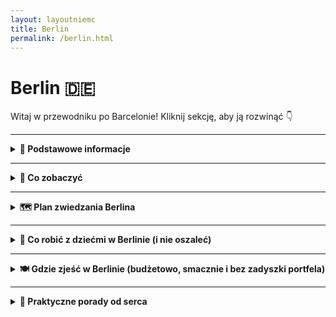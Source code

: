 ```yaml
---
layout: layoutniemc
title: Berlin
permalink: /berlin.html
---
```


# Berlin 🇩🇪 

Witaj w przewodniku po Barcelonie! Kliknij sekcję, aby ją rozwinąć 👇


---

<details>
  <summary><strong>📌 Podstawowe informacje</strong></summary>

  <h3>🏙️ Berlin – opis miasta</h3>
  <p>
    Berlin to nie tyle miasto, co osobny stan skupienia. Pełne historii, która czai się za każdym rogiem – i street artu, 
    który ją zasłania. Tu nic nie wygląda jak „stolica”, a mimo to wszystko działa (prawie). To raj dla fanów muzeów, techno, kebabów 
    i ludzi, którzy nigdy nie wracają do domu przed świtem. Albo wcale.
  </p>

  <h3>🚆 Jak się dostać</h3>
  <p>
    Do Berlina dojedziesz dosłownie wszystkim – oprócz promu z Sahary. Pociągiem? Tak, szybko i bez stresu. Samochodem? Jasne, tylko 
    pamiętaj o strefie ekologicznej (bo Niemcy kochają naklejki). Autobusem? Tanie bilety i darmowe Wi-Fi, które działa na odcinku Poznań-Świebodzin. 
    Rowerem? Jeśli masz czas, charakter i silne łydki – powodzenia!
  </p>

  <h3>✈️ Lotniska</h3>
  <p>
    Berlin ma jedno główne lotnisko: <strong>BER – Berlin Brandenburg</strong> (pełna nazwa dłuższa niż lot do Warszawy). 
    Nowoczesne, przestronne i wiecznie "lekko opóźnione". Uwaga: nie szukaj już Tegla ani Schönefeldu – oficjalnie zniknęły, 
    jak zdrowy rozsądek w godzinach szczytu.
  </p>

  <h3>🌇 Życie w Berlinie</h3>
  <p>
    Życie w Berlinie to balans między anarchią a systemem. W dzień – praca, parki, ekologiczne zakupy w sklepach bez plastiku. 
    W nocy – techno, currywurst i rozważania egzystencjalne w klubowej kolejce. Mieszkańcy są przyzwyczajeni do różnorodności – językowej, kulturowej, fryzjerskiej. 
    Jedni chodzą w garniturach, inni w piżamie i nikt nie pyta dlaczego. Bo to Berlin.
  </p>
</details>


---

<details>
  <summary><strong>🏰 Co zobaczyć</strong></summary>

  <details>
    <summary><strong>🧱 Mur Berliński</strong></summary>
    <p><strong>📍 Współrzędne:</strong> <em>52.5163, 13.3777</em></p>
    <p>Mur, który dzielił miasto, rodziny, przyjaciół i psy sąsiadów. Symbol zimnej wojny, który przez dekady był niechcianą atrakcją, dziś stał się... atrakcją pożądaną. Tylko w Berlinie można oglądać beton i rozczulać się nad jego historią, robiąc selfie z napisem "do not cross".</p>
    <p>Choć większość muru zniknęła szybciej niż darmowe kanapki w hostelu, wciąż znajdziesz jego fragmenty rozsiane po mieście – niektóre oryginalne, niektóre bardziej "symboliczne". Chcesz poczuć klimat szpiegów i zasieków? Skieruj kroki pod <strong>Topografię Terroru</strong> – tam historia bije betonem po oczach.</p>
</details>

<details>
    <summary><strong>🎨 East Side Gallery</strong></summary>
    <p><strong>📍 Współrzędne:</strong> <em>52.5050, 13.4394</em></p>
    <p>Najdłuższy zachowany kawałek Muru Berlińskiego, który został zamieniony w galerię pod chmurką. To tu znajdziesz słynny pocałunek Breżniewa i Honeckera – bardziej emocjonalny niż większość randek na Tinderze.</p>
    <p>Miejsce obowiązkowe dla fanów sztuki ulicznej, historii, i tych, którzy chcą powiedzieć "byłem w Berlinie" bez wspinania się na wieżę TV. Obowiązkowo aparat w dłoń, ale uwaga: turystów więcej niż gołębi pod Brama Brandenburską.</p>
    <p>Pro tip: najlepiej odwiedzić rano albo późnym popołudniem, kiedy nie trzeba się przeciskać przez 15 osób robiących zdjęcie temu samemu murkowi.</p>
</details>

  <details>
    <summary><strong>🏛️ Reichstag</strong></summary>
    <p><strong>📍 Współrzędne:</strong> <em>52.5186, 13.3762</em></p>
    <p>Oficjalna siedziba Bundestagu, czyli niemieckiego parlamentu – miejsce, gdzie zapadają ważne decyzje, ale też gdzie turyści wdrapują się do szklanej kopuły, żeby cyknąć ładne fotki panoramy Berlina (i przypadkiem usłyszeć debatę o przepisach na ogórkową).</p>
    <p>Kopuła zaprojektowana przez Normana Fostera wygląda jak wielka lustrzana wirówka i rzeczywiście można się tam zakręcić – szczególnie bez rezerwacji. <strong>Uwaga:</strong> wejście jest darmowe, ale <em>trzeba się wcześniej zarejestrować online</em>. Bez tego zostaje selfie zza płotu.</p>
    <p>Warto odwiedzić o zachodzie słońca – widoki jak z katalogu, tylko bardziej demokratyczne.</p>
</details>


  <details>
    <summary><strong>🏺 Wyspa Muzeów (Museumsinsel)</strong></summary>
    <p><strong>📍 Współrzędne:</strong> <em>52.5169, 13.4019</em></p>
    <p>Wyspa na Sprewie, na której Niemcy postanowili zebrać najwięcej kultury, sztuki i starożytności, ile tylko pomieści kilka ładnych budynków. Jeśli lubisz patrzeć na marmurowe torsy bez głów, egipskie sarkofagi i dzieła, które wyglądają jak "ładne, ale nie wiadomo co", to jest Twoje miejsce.</p>

    <p>W skład tego kulturalnego pakietu all-inclusive wchodzą:</p>
    <ul>
        <li><strong>🧱 Pergamonmuseum</strong> – absolutny hit, z wielkim ołtarzem Pergamońskim i Bramą Isztar. Niestety, <em>część muzeum bywa zamknięta na renowację</em>, bo wiadomo: wielkie starożytne rzeczy potrzebują wielkiej współczesnej cierpliwości.</li>
        <li><strong>🏛️ Neues Museum</strong> – tu króluje Nefretete i jej słynny profil. Tak piękny, że aparat się sam włącza. Uwaga: <em>nie wolno robić zdjęć królowej</em>, chyba że chcesz zostać wyprowadzony z muzeum szybciej niż zdążysz powiedzieć "hashtag Berlin".</li>
        <li><strong>🖼️ Alte Nationalgalerie</strong> – dla fanów malarstwa, od romantyzmu po impresjonizm. Można udawać znawcę, mrucząc "interesująca faktura" i kiwać głową przy Monetach.</li>
        <li><strong>🏺 Altes Museum</strong> – rzymskie i greckie klimaty. Głowy, kolumny, amfory. Idealne miejsce, żeby zrozumieć, jak wyglądały porządki domowe 2 tysiące lat temu.</li>
        <li><strong>📜 Bode-Museum</strong> – trochę mniej popularne, ale za to spokojniejsze. Rzeźby, monety, atmosfera zadumy (i świetna podłoga, jak ktoś lubi kafelki).</li>
    </ul>

    <p><strong>💡 Porady praktyczne:</strong></p>
    <ul>
        <li><strong>🎟️ Bilety:</strong> Można kupić pojedyncze bilety albo <em>Museum Pass Berlin</em> – opłaca się, jeśli planujesz więcej niż jedno muzeum i masz więcej niż jedną godzinę cierpliwości.</li>
        <li><strong>📱 Rezerwacja online:</strong> Szczególnie do Pergamonu i Neues – bez tego ryzykujesz stanie w kolejce z grupą wycieczkową z Bawarii.</li>
        <li><strong>🥪 Przerwa:</strong> W okolicy znajdziesz kilka kawiarni, ale przygotuj się na ceny w stylu "jesteś między kulturą a turystami".</li>
    </ul>

    <p><em>Wyspa Muzeów to nie miejsce na szybki spacer – to miejsce na estetyczne zanurzenie, lekkie zmęczenie i refleksję: "czy ja przypadkiem nie powinienem chodzić częściej do muzeów?"</em></p>
</details>


  <details>
    <summary><strong>📡 Fernsehturm (Wieża Telewizyjna)</strong></summary>
    <p><strong>📍 Współrzędne:</strong> <em>52.5208, 13.4094</em></p>
    <p>Berlin z góry wygląda zupełnie inaczej, szczególnie kiedy wspinasz się na <strong>Fernsehturm</strong> – najwyższy punkt w mieście (i najlepszy sposób, żeby zrozumieć, że Berlina nie da się objąć wzrokiem w mniej niż godzinę). Z wysokości 368 metrów możesz podziwiać całą stolicę, jej dachy, mosty i niekończące się budowle, które niemalże tworzą swoje własne miasto w mieście.</p>

    <p>Wieża, która powstała w 1969 roku, by służyć jako nadajnik telewizyjny, stała się symbolem Berlina (nawet jeżeli bywa czasami porównywana do... „upiornego iglastego słupa”). Z jej szklanej platformy widokowej masz wrażenie, że po prostu unosisz się nad miastem, patrząc na te wszystkie szklane biurowce, zielone parki, a w tle... górujący Mauerpark. Nie zapomnij zabrać aparatu – 360 stopni panoramy na Berlin są warte każdej zaciśniętej ręki.</p>

    <p><strong>🚶‍♂️ Co warto wiedzieć:</strong></p>
    <ul>
        <li><strong>🎟️ Bilety:</strong> Ceny biletów zaczynają się od około 20€, ale chcesz mieć miejsce przy oknie? Przygotuj się na dodatkowe opłaty. Czasami za „przyspieszony wjazd” trzeba zapłacić tyle, co za nową książkę o Berlinie, ale... to warto!</li>
        <li><strong>💨 Widok:</strong> Idealny na zdjęcia przy zachodzie słońca (bo kto nie chce udowodnić znajomym, że jest bardziej artystyczny niż w rzeczywistości?).</li>
        <li><strong>🍽️ Restauracja:</strong> A jeśli poczujesz głód, to Wieża oferuje rotującą restaurację – choć nie wiem, czy podawanie kelnera wciąż kręci się wokół tego samego stolika co przez 30 minut.</li>
    </ul>

    <p>Pro tip: jeśli nie jesteś fanem wysokości, to zamiast patrzeć w dół, lepiej spójrz na panoramę Berlina w kierunku wieży. Możesz wtedy skupić się na najbliższych budynkach, a nie na tym, co znajduje się 368 metrów poniżej. W końcu każdy ma swoje granice komfortu.</p>

    <p><strong>⏳ Czas na wizytę:</strong> Chociaż nie jest to miejsce, w którym zostaniesz na godzinę, warto poświęcić te 30-45 minut na spokojny spacer po platformie i chwilę refleksji: "czy ten widok to naprawdę Berlin, czy może to po prostu zdjęcie, które znajdę w każdej broszurze?"</p>
</details>


  <details>
    <summary><strong>🎧 Berghain</strong></summary>
    <p><strong>📍 Współrzędne:</strong> <em>52.5075, 13.4512</em></p>
    <p>Berghain – świątynia techno, której nie da się opisać słowami, bo... trzeba tam być, żeby zrozumieć. To więcej niż tylko klub nocny. To niemalże doświadczenie religijne, tylko zamiast kadzideł i modlitwy masz sety DJ-ów, potężny bas, i ludzi, którzy wyglądają jakby przyszli z przyszłości. Jest to miejsce, które potrafi przemienić „zwykłego turystę” w „oddanego fana clubbingu”, nawet jeśli wcześniej nie rozróżniałeś techna od dźwięków budzika.</p>

    <p>Wchodząc do Berghain, musisz być gotowy na jedno: nieoczekiwane. Dobrze, że to nie jest najłatwiejszy klub do dostania się. Czekasz w kolejce, nie wiedząc, czy w ogóle zostaniesz wpuszczony, bo oczywiście nie ma jasnych zasad. Mówią, że jeśli nie patrzysz jak trzeba, nie jesteś odpowiednio ubrany, albo nie masz „tego czegoś” w oczach – nie wejdziesz. Ale to może być tylko część tej legendarnej atmosfery, którą tworzy sam fakt, że nie wiesz, co się stanie.</p>

    <p><strong>🎵 Co cię czeka w środku?</strong> Berghain to miejsce dla prawdziwych fanów muzyki elektronicznej, gdzie techno wylewa się z głośników, a światła pulsują w rytm bitu. Jeśli twój portfel zniknął po 5 minutach, to raczej nie są to efekty uboczne po drinkach – po prostu roztańczyłeś się do rytmu.</p>
    <p>Chociaż Berghain jest znany ze swojej surowości i "nieprzyjaznej" polityki wejścia, to po przekroczeniu progu czeka cię całkowite zanurzenie w muzyce, ludziach i atmosferze, która jest jednym z najczystszych wyrazów berlińskiej wolności. Wszyscy są mile widziani, ale o ile możesz nie spotkać się z „klubowymi zasadami”, o tyle musisz być gotów na zupełnie inny świat, niż ten, do którego przywykłeś.</p>

    <p><strong>💡 Porady praktyczne:</strong></p>
    <ul>
        <li><strong>🕛 Godziny otwarcia:</strong> Berghain otwarte jest zwykle przez całą noc i dzień (bo kto mówi, że noc ma trwać tylko 6 godzin?), więc jeśli czujesz się na siłach, to zapraszam do sprawdzenia, czy umiesz tańczyć do 10:00 rano.</li>
        <li><strong>👕 Dress code:</strong> Chociaż klucz do wejścia to nie tylko wygląd, ubiór może jednak pomóc. Im bardziej casualowo (i trochę jakbyś przyszedł z opóźnieniem na imprezę w szkole), tym lepiej. Zero krawatów, zero formalności – chociaż czarne ubrania i wszystko, co daje wrażenie „niedbałej elegancji” jest na topie.</li>
        <li><strong>🔇 Muzyka:</strong> Zmiana ustawień na tech-house, techno czy minimal – gwarantowane, że u stóp basu poczujesz się jak w innym wymiarze.</li>
        <li><strong>📱 Aplikacje:</strong> Warto śledzić na Facebooku i innych portalach informacje o specjalnych wydarzeniach – klub bywa pełny, a więc czasami jest konieczna rezerwacja wstępu na specjalne wydarzenia.</li>
    </ul>

    <p><strong>🤫 Czego NIE robić w Berghain:</strong> Zdecydowanie nie próbuj robić zdjęć ani filmików – zasada "no photo" obowiązuje bez wyjątku. W końcu nie jesteś tu, żeby dokumentować swoją obecność w tym kultowym miejscu, tylko żeby poczuć się częścią tej wyjątkowej, zamkniętej atmosfery. Więc jeśli będziesz miał jakiekolwiek wątpliwości co do norm, lepiej od razu skupić się na muzyce.</p>

    <p><strong>🕶️ Bonus:</strong> Jeśli Berghain to miejsce, które cię przerasta, sprawdź jego siostrzany klub <strong>Säule</strong> – bardziej alternatywny, ale równie intensywny. Jednak pamiętaj: <em>wszystko, co związane z Berghain, wymaga od ciebie podjęcia wyzwania.</em></p>
</details>


  <details>
    <summary><strong>🌳 Tiergarten</strong></summary>
    <p><strong>📍 Współrzędne:</strong> <em>52.3540, 13.3695</em></p>
    <p>Tiergarten to berliński odpowiednik miejskiego „zielonego zakątka”, w którym możesz zapomnieć o smogu, zgiełku i tłumach. Wyobraź sobie idealne miejsce, gdzie możesz się zgubić, spacerować przez godziny, próbować odgadywać, czy to naprawdę jest staw, czy może tylko zarośnięta kałuża... a wszystko to z odgłosami miejskiego życia w tle.</p>

    <p>Ten park, który w XVIII wieku służył jako poligon myśliwski, jest teraz jednym z najbardziej popularnych miejsc w Berlinie, oferującym równocześnie spokój natury i ogromną przestrzeń do… oddechu. Spacerując po tym wielkim obszarze zieleni, możesz poczuć się jak bohater w filmie o zbuntowanym mieszkańcu wielkiego miasta, który odnajduje harmonię wśród drzew.</p>

    <p>W Tiergarten znajdziesz nie tylko przyjemność z kontaktu z naturą, ale także pomniki, rzeźby, a nawet stawy. A jeśli chcesz poczuć się jak prawdziwy Berlińczyk, to po prostu weź koc, złap książkę i zrób sobie przerwę na wylegiwanie się w trawie. (Tak, w Berlinie to naprawdę normalne. Ludzie tutaj leżą wszędzie.)</p>

    <p><strong>🌳 Co cię czeka w Tiergarten?</strong> Całkiem sporo! Park to nie tylko zielony raj do odpoczynku, ale także pełen ukrytych skarbów. Możesz natknąć się na rzeźby, na przykład <strong>Rzeźbę Żurawia</strong>, a jeśli chcesz poczuć się jak prawdziwy wędrowiec, możesz zabłądzić w labiryncie drzew. Coś na pewno Cię zaskoczy. A jeśli nie to, to przynajmniej pozwoli ci na chwilę odpocząć i zwolnić tempo.</p>

    <p><strong>🦅 Czego nie możesz przegapić:</strong></p>
    <ul>
        <li><strong>🚶‍♂️ Spacer wzdłuż rzeki Spree:</strong> Park położony jest wzdłuż rzeki, więc jeśli chcesz poczuć się jak bohater filmu o podróżniku, na pewno warto udać się na spokojny spacer brzegiem. Czasami woda odbija nie tylko niebo, ale i Twoje rozmyślania o przyszłości.</li>
        <li><strong>🌸 Pomniki i rzeźby:</strong> A to z kolei okazja, by poczuć się jak prawdziwy historyk sztuki – nie bój się patrzeć na różne postacie i zastanawiać się, co one właściwie symbolizują.</li>
        <li><strong>🏛️ Siegessäule (Kolumna Zwycięstwa):</strong> W samym sercu parku znajduje się Siegessäule, czyli Kolumna Zwycięstwa. Możesz ją podziwiać z dołu, ale nie zapomnij wspiąć się na szczyt, bo widok na Berlin z góry jest naprawdę niezły. Swoją drogą, to nie codziennie możesz poczuć się jak zdobywca.</li>
    </ul>

    <p><strong>💡 Pro tip:</strong> Jeśli szukasz idealnego miejsca na piknik, to jest to właśnie to! Zbieraj przyjaciół, rozłóż koc, a potem kontempluj na temat życia i... Berlinie, który chyba nigdy nie śpi.</p>

    <p><strong>🚴‍♂️ Dla aktywnych:</strong> Tiergarten to również świetne miejsce do jazdy na rowerze, biegania, a nawet rolkowania, jeśli masz ochotę poczuć się jak profesjonalista. Oczywiście, gdybyś się potknął, Berlin przyjmuje cię z otwartymi ramionami… i dużą ilością lodów w pobliskich sklepikach.</p>

    <p>Więc jeśli chcesz chwilę zapomnieć o miejskim zgiełku i poczuć w sobie "naturalnego Berlińczyka", to Tiergarten to miejsce, które z pewnością ci to umożliwi!</p>
</details>


  <details>
    <summary><strong>🏰 Zamek Charlottenburg</strong></summary>
    <p><strong>📍 Współrzędne:</strong> <em>52.5204, 13.2951</em></p>
    <p>Zamek Charlottenburg to prawdziwa perła Berlina, przypominająca, że nie tylko historie techno i sztuki nowoczesnej są warte uwagi. Ten pałac, niczym z bajki, nie tylko wygląda, jakby przybył prosto z XVIII wieku, ale również pozwala poczuć się jak szlachcic na chwilę. Choć w jego murach raczej nie znajdziesz „pozytywnie zakręconych” księżniczek, to na pewno odkryjesz historię pełną przepychu i majestatu.</p>

    <p>Zamek został zbudowany na przełomie XVII i XVIII wieku jako rezydencja elektorskiej rodziny Hohenzollernów i przez lata pełnił rolę letniej rezydencji dla królewskiej rodziny. Jednak nie daj się zwieść tym formalnym początkowym opisom – Zamek Charlottenburg to także miejsce, które mogłoby spokojnie zagrać główną rolę w filmie o królewskich intrygach. Tylko zamiast czarownic i magicznych mikstur masz… ogrody pełne róż, pomniki i galerię sztuki.</p>

    <p><strong>🎨 Co cię czeka w Zamku Charlottenburg?</strong> Przede wszystkim to jedno z nielicznych miejsc w Berlinie, które oferuje ci podróż w czasie. Jeśli chcesz poczuć się jak w XVIII wieku, nie musisz iść na bal maskowy. Wystarczy, że wejdziesz do środka. Przestronne sale, pełne przepychu wnętrza, a także obrazy, które były niegdyś częścią królewskiej kolekcji, czekają na odkrycie.</p>

    <p>Poza samym pałacem, warto zwrócić uwagę na jego przepiękne ogrody, które są jak idealna sceneria do przemyśleń o tym, czy to naprawdę królowa siedziała tutaj na tronie i dawała wszystkim rozkazy, czy może była to tylko jakaś bardzo elegancka pani domu, która miała po prostu świetny gust.</p>

    <p><strong>🌳 Czego nie możesz przegapić:</strong></p>
    <ul>
        <li><strong>👑 Pałacowe wnętrza:</strong> Zamek oferuje naprawdę olśniewające sale – zarówno te bogato zdobione, jak i te bardziej minimalistyczne. Warto przyjrzeć się z bliska meblom, które mimo upływu czasu nadal wyglądają, jakby zostały niedawno kupione na wyprzedaży u królowej. No może poza tymi złoceńkami, które raczej nie pasują do XXI wieku, ale wciąż robią wrażenie.</li>
        <li><strong>🌷 Ogrody Charlottenburga:</strong> Jeśli zwiedzanie wnętrz to za mało, udaj się do ogrodów. Te rozległe tereny pełne róż, fontann i rzeźb będą idealnym miejscem na spacer. Jeśli masz szczęście, spotkasz tam innych turystów, którzy próbują zrobić perfekcyjne selfie z tronem w tle (a ty, udając obojętność, wykonasz ten sam ruch, tylko bardziej elegancko).</li>
        <li><strong>🎨 Galeria Sztuki:</strong> W zamku znajduje się również galeria sztuki, gdzie możesz podziwiać obrazy, rzeźby i różne inne cuda, które niegdyś należały do rodziny królewskiej. Jeśli nie znasz się na sztuce, po prostu rób mądre miny, kiwaj głową i ciesz się z możliwości zaprezentowania swoich umiejętności „mistrza rozumienia sztuki”.</li>
    </ul>

    <p><strong>💡 Porady praktyczne:</strong></p>
    <ul>
        <li><strong>🕒 Godziny otwarcia:</strong> Zamek jest otwarty codziennie, więc możesz go odwiedzić nawet w dniu, w którym czujesz, że świat potrzebuje odrobiny królewskiej elegancji. Zamek otwarty jest do późnych godzin popołudniowych, więc masz czas, żeby spokojnie poczuć się jak arystokrata.</li>
        <li><strong>🎟️ Bilety:</strong> Wstęp do zamku kosztuje, ale w porównaniu do wartości historycznej tego miejsca, to prawie jak kawa na wynos w Berlinie. Zresztą, cena biletu to tylko drobna opłata za możliwość poczucia się przez chwilę jak postać z epoki baroku.</li>
        <li><strong>📸 Fotografowanie:</strong> Pamiętaj, że w Zamku Charlottenburg możesz robić zdjęcia, ale nie zapomnij o strefach, gdzie nie możesz rejestrować wnętrz. Choć zazwyczaj, jeśli coś jest naprawdę piękne, zrobienie zdjęcia i tak nie jest zakazane. Jednak szanuj przestrzeń i innych gości!</li>
    </ul>

    <p>Jeśli odwiedzasz Berlin i masz ochotę na odrobinę luksusu, na pewno powinieneś dodać Zamek Charlottenburg do swojej listy „must-see”. To jak wizyta w „dawnym królestwie”, gdzie choć nie znajdziesz złotych monet w każdym rogu, to poczujesz się jak ktoś naprawdę ważny.</p>
</details>


  <details>
    <summary><strong>🕊️ Pomnik Holokaustu (Pomnik Żydowskich Ofiar Holokaustu)</strong></summary>
    <p><strong>📍 Współrzędne:</strong> <em>52.5138, 13.3777</em></p>
    <p>Pomnik Holokaustu w Berlinie to jedno z tych miejsc, które nie rzuca się w oczy, ale zostaje w pamięci na długo. Z zewnątrz wygląda jak olbrzymie pole kamiennych bloków, które wcale nie zachwycają swoją „nowoczesnością” ani tym bardziej swoją wesołością. A jednak, to jedno z tych miejsc, które zmusza do refleksji, do przemyśleń o naszej historii i o tym, jak wiele musimy jeszcze zrobić, by nigdy się nie powtórzyła.</p>

    <p>Pomnik, zaprojektowany przez Petera Eisenmana, to 2711 betonowych bloków, ustawionych w równych rzędach, które zmieniają swoją wysokość. Wchodząc w to pole, zaczynasz od czoła, gdzie bloki są niskie i niepozorne, ale im dalej idziesz, tym bardziej robi się mrocznie. W końcu bloki stają się tak wysokie, że zaczynasz czuć się jak część tej przeszłości – uwięziony w świecie, którego już nie ma. Ale niech Cię nie zmyli ta niewielka wysokość na początku – ten pomnik naprawdę potrafi zrobić wrażenie.</p>

    <p>Pomnik upamiętnia ofiary Holokaustu, w tym Żydów, Romów i innych grup, które zginęły w wyniku zbrodniczych działań nazistowskich. Eisenman stworzył coś, co ma dawać poczucie zagubienia i chaosu, symbolizując tragiczne i niezrozumiałe wydarzenia tej mrocznej części historii. Z każdej strony bloków czujesz się inaczej: czasami możesz poczuć się jak mały człowiek w ogromnym świecie, innym razem jakbyś był w środku burzy historii, gdzie wszystko jest chaotyczne i bezsensowne.</p>

    <p><strong>🔍 Co cię czeka na Pomniku Holokaustu?</strong> Oprócz samego spaceru przez pole bloków, warto zajrzeć do podziemnego muzeum, które znajduje się tuż obok. Znajdziesz tam wystawy związane z historią Holokaustu, z osobistymi historiami ofiar i zdjęciami z tamtych lat. To miejsce daje szansę na głębsze zrozumienie, a także na moment ciszy i zadumy.</p>

    <p><strong>🌟 Czego nie możesz przegapić:</strong></p>
    <ul>
        <li><strong>🔲 Spacer przez blokadę:</strong> Warto przejść przez to pole kamieni i poczuć na własnej skórze to zmieniające się uczucie przestrzeni i zbliżającego się mroku. Poczuj się jak część tej opowieści, nawet jeśli nie jesteś w stanie w pełni zrozumieć tego, przez co przeszły ofiary Holokaustu.</li>
        <li><strong>🏛️ Podziemne muzeum:</strong> Jeśli chcesz zanurzyć się w historii, wejdź do podziemnego muzeum. Znajdziesz tam interaktywne wystawy, które są pełne dokumentów, zdjęć i osobistych historii. Pomoże Ci to lepiej zrozumieć, dlaczego Pomnik Holokaustu w Berlinie jest tak ważny.</li>
    </ul>

    <p><strong>💡 Porady praktyczne:</strong></p>
    <ul>
        <li><strong>🕒 Godziny otwarcia:</strong> Pomnik jest dostępny przez całą dobę, ale jeśli chcesz odwiedzić muzeum, sprawdź godziny jego otwarcia, ponieważ jest to miejsce zamknięte w nocy. To jedno z tych miejsc, które jest symboliczne o każdej porze dnia, ale w nocy nabiera zupełnie innego charakteru.</li>
        <li><strong>📸 Fotografowanie:</strong> Tak, możesz zrobić zdjęcie, ale pamiętaj, że Pomnik Holokaustu to miejsce ciszy i zadumy. Jeśli robisz zdjęcie, zrób to z szacunkiem i w pełni świadomie, co ten pomnik reprezentuje.</li>
    </ul>

    <p>Pomnik Holokaustu to miejsce, które zmusza do refleksji. To nie tylko turystyczna atrakcja – to przypomnienie o przeszłości, które nie pozwala o sobie zapomnieć. Po wizycie w tym miejscu nie będziesz już tym samym turystą w Berlinie, bo jego historia na długo pozostanie z Tobą. I może to właśnie w takich miejscach trzeba zrobić najdłuższe przerwy na zastanowienie się nad tym, co mogłoby być, a co już nigdy nie wróci.</p>
</details>


  <details>
    <summary><strong>🦒 Zoo Berlin – największy zbiór zwierząt i dzieci na wycieczce</strong></summary>
    <p><strong>Współrzędne:</strong> <em>52.5075° N, 13.3372° E</em></p>
    <p>
      Pandki, lwy, surykatki i ludzie z watą cukrową. Jedno z najstarszych zoo w Europie, gdzie nawet flamingi mają swoje fanki. 
      Dobry wybór, jeśli Berlin wydaje ci się za bardzo ludzki. Aha – nie karm zwierząt ani dzieci z grupy obok.
    </p>
  </details>

  <details>
    <summary><strong>🎨 Teufelsberg – opuszczona stacja szpiegowska z widokiem i graffiti</strong></summary>
    <p><strong>Współrzędne:</strong> <em>52.5070° N, 13.2411° E</em></p>
    <p>
      Góra zrobiona ze śmieci wojennych (serio), na której stoi amerykańska stacja nasłuchowa z czasów zimnej wojny. 
      Dziś to mekka dla artystów i fanów "urban exploration". Wchodzisz na własne ryzyko – i z własną butelką wody.
    </p>
  </details>

  <details>
    <summary><strong>💡 DDR Museum – dotknij komunizmu bez wychodzenia z UE</strong></summary>
    <p><strong>Współrzędne:</strong> <em>52.5180° N, 13.4010° E</em></p>
    <p>
      Interaktywne muzeum NRD, gdzie możesz usiąść w Trabancie, posłuchać propagandy i zobaczyć, co się jadało, gdy nic nie było. 
      Świetna lekcja historii dla młodszych – i momenty nostalgii dla tych, co pamiętają „Octavia to luksus”.
    </p>
  </details>

  <details>
    <summary><strong>🚪 Brama Brandenburska</strong></summary>
    <p><strong>📍 Współrzędne:</strong> <em>52.5163, 13.3777</em></p>
    <p>Brama Brandenburska to symbol Berlina, jeden z najbardziej rozpoznawalnych punktów miasta, który przez lata zmieniała swoje znaczenie – od bramy do miasta, przez symbol podziału, aż po symbol zjednoczenia Niemiec. Ale nie daj się zmylić jej klasycznym, neoklasycznym wyglądem, bo ta brama to nie tylko kamienny pomnik, ale także miejsce, które wiele razy miało ogromne znaczenie w historii.</p>

    <p>Wzniesiona na przełomie XVIII i XIX wieku przez króla Fryderyka Wilhelma II, Brama Brandenburska była pierwotnie symboliem pokoju, mając na celu reprezentowanie majestatu Berlina. Oczywiście, historia niemiecka nie zawsze sprzyjała pokojowi, dlatego brama przeszła przez wiele zmian. I choć nie jest to zamek ani pałac, można ją uznać za jeden z najważniejszych „pomników” Berlina – choć tym razem nie w sensie pomnika w sensie dosłownym.</p>

    <p>Brama Brandenburska była świadkiem wielu ważnych wydarzeń, w tym zakończenia zimnej wojny i upadku Muru Berlińskiego. Zanim doszło do zjednoczenia Niemiec, brama była niemal symbolem podziału, znajdując się tuż obok muru, który oddzielał Berlin na wschodnią i zachodnią część. Dziś jest symbolem jedności i pomostem między przeszłością a przyszłością Niemiec.</p>

    <p><strong>🎨 Co cię czeka przy Bramie Brandenburskiej?</strong> Nie da się ukryć, że Brama Brandenburska to miejsce, które nie tylko wygląda majestatycznie, ale jest też pełne historii. Będziesz miał okazję zobaczyć nie tylko klasyczną architekturę, ale również podziwiać piękny widok na okolice, w tym na Pariser Platz, który jest pełen eleganckich budynków i hoteli. Warto się zatrzymać na chwilę, by pomyśleć o historii tego miejsca i poczuć się jak część tej wielkiej opowieści.</p>

    <p><strong>🌟 Czego nie możesz przegapić:</strong></p>
    <ul>
        <li><strong>📸 Sesja zdjęciowa:</strong> To prawdopodobnie najczęściej fotografowane miejsce w Berlinie, więc nie przegap okazji, by zrobić sobie selfie z Brandenburską w tle. Oczywiście, postaraj się, aby Twoje zdjęcie wyglądało mniej turystycznie niż zdjęcia z pierwszego dnia w mieście, ale to i tak będzie pamiątka na całe życie!</li>
        <li><strong>🕰️ Warto wiedzieć:</strong> Zanim zaczniesz marzyć o tym, że uda ci się przejść przez bramę jak władca Berlina, pamiętaj, że brama jest otwarta dla wszystkich – ale to tylko symbol. Niemniej, to świetne miejsce, by zastanowić się nad historią tego miasta i tego regionu, a także chwilę poczuć się, jakbyś był częścią tej niesamowitej opowieści.</li>
    </ul>

    <p><strong>💡 Porady praktyczne:</strong></p>
    <ul>
        <li><strong>🕒 Godziny otwarcia:</strong> Brama Brandenburska to miejsce publiczne, otwarte 24 godziny na dobę. To oznacza, że możesz ją odwiedzać o każdej porze dnia i nocy. Więc jeśli lubisz wyjść na miasto nocą, to jest to miejsce, które naprawdę wygląda spektakularnie po zmroku!</li>
        <li><strong>🚶‍♂️ Zasady:</strong> Nie ma żadnych specjalnych zasad, ale pamiętaj, że to miejsce jest bardzo popularne, więc czasami może być tłoczno. Warto spróbować odwiedzić Bramę Brandenburską wczesnym rankiem lub późnym wieczorem, kiedy nie ma już tłumów turystów.</li>
    </ul>

    <p>Brama Brandenburska to prawdziwy symbol Berlina, którego nie można pominąć podczas zwiedzania miasta. To miejsce, które łączy przeszłość z przyszłością, symbolizuje zarówno trudne chwile historii, jak i triumfy zjednoczenia. I chociaż brama sama w sobie może wyglądać jak „zwykły pomnik”, to jest to coś, co naprawdę warto zobaczyć i poczuć na własnej skórze. Na pewno nie wyjdziesz stamtąd bez kilku zdjęć i kilku przemyśleń.</p>
</details>
  

  <details>
    <summary><strong>🏙️ Alexanderplatz</strong></summary>
    <p><strong>📍 Współrzędne:</strong> <em>52.5219, 13.4132</em></p>
    <p>Alexanderplatz to jedno z najbardziej rozpoznawalnych miejsc w Berlinie, które łączy w sobie historię, kulturę i nowoczesność. To nie tylko wielki plac, ale prawdziwe serce miasta, które tętni życiem przez całą dobę. Kiedyś był to rynek handlowy, a dziś to centrum handlowe, turystyczne i komunikacyjne, w którym nie sposób się nudzić. Wiesz, jak to jest – to miejsce, które ma wszystko, od wieżowców po stary tramwaj. Można by powiedzieć, że tu zawsze coś się dzieje – i to dosłownie!</p>

    <p>Alexanderplatz to miejsce, które zmieniało się przez lata, a jego historia sięga nawet średniowiecza. To stąd wschodni Berlin w okresie Zimnej Wojny patrzył na Zachód, a teraz jest jednym z najważniejszych punktów na turystycznej mapie Berlina. Choć w latach 60-70. na placu wznosiły się wielkie blokowiska (typowe dla okresu PRL-u), dzisiaj Alexanderplatz ma zupełnie inny charakter – to tętniąca życiem metropolia, pełna sklepów, restauracji, hoteli i zabytków.</p>

    <p><strong>🎨 Co cię czeka na Alexanderplatz?</strong> Oczywiście, największym punktem orientacyjnym jest Wieża Telewizyjna – Berliner Fernsehturm. To właśnie stąd rozpościera się najlepszy widok na całe miasto. Warto zwrócić uwagę na okoliczne budynki, w tym na wschodni Berlin, w którym przez lata dominowały ogromne bloki. Ale nie tylko architektura przyciąga uwagę. Na placu znajdziesz też ogromne centrum handlowe, liczne restauracje, a także te kultowe atrakcje jak fontanny i historyczne tramwaje.</p>

    <p><strong>🌟 Czego nie możesz przegapić:</strong></p>
    <ul>
        <li><strong>📸 Wieża Telewizyjna:</strong> Jeśli nie chcesz zobaczyć Berlina z perspektywy turysty, to musisz wejść na Berlin Fernsehturm! Widok z samej góry to prawdziwa uczta dla oka, gdzie z jednej strony rozciąga się całe miasto, a z drugiej widać aż po horyzont. Warto również sprawdzić restaurację obrotową – ale ostrzegam, ceny są nieco… „w Berlinie”!</li>
        <li><strong>🏙️ Górna platforma widokowa:</strong> Jeśli nie masz ochoty na wieżę, to Alexanderplatz oferuje inne miejsca z niezłym widokiem. Warto odwiedzić pobliskie kawiarnie na dachach, które oferują coś równie pięknego i przyjemnego, ale w mniej ekskluzywnej wersji.</li>
    </ul>

    <p><strong>💡 Porady praktyczne:</strong></p>
    <ul>
        <li><strong>🕒 Godziny otwarcia:</strong> Wieża Telewizyjna jest otwarta codziennie, ale najlepiej odwiedzać ją w godzinach porannych lub późnym popołudniem, aby uniknąć tłumów. To miejsce jest bardzo popularne, a czasami trzeba stać w długich kolejkach. Warto również zarezerwować bilety online.</li>
        <li><strong>🚶‍♂️ Tłumy:</strong> Alexanderplatz to jedno z tych miejsc, które potrafi przyciągnąć ogromne rzesze turystów. Jeśli chcesz poczuć prawdziwy klimat tego miejsca, przyjdź rano lub wieczorem, kiedy plac nie jest jeszcze (lub już) zapełniony ludźmi. Inaczej poczujesz się jak w centrum handlowym w godzinach szczytu!</li>
        <li><strong>🛍️ Zakupy:</strong> Jeśli chcesz zrobić zakupy, to Alexanderplatz to jedno z najlepszych miejsc na zakupy w Berlinie. W okolicy znajdują się nie tylko ogromne centra handlowe, ale także sklepy lokalne, gdzie znajdziesz niemieckie specjały i pamiątki. Pamiętaj jednak, że ceny w centrum są… no cóż, typowo berlińskie.</li>
    </ul>

    <p><strong>⚡ Historia w pigułce:</strong> Choć teraz Alexanderplatz to nowoczesne centrum miasta, nie zawsze tak było. Przez lata był to główny punkt handlowy, przez który przewijały się tłumy ludzi. Po II wojnie światowej stał się jednym z symboli podziału miasta. Dziś pełni rolę zarówno komercyjną, jak i turystyczną, będąc jednym z najważniejszych punktów wschodniego Berlina. No, może w zachodnim trochę mniej, ale historia tego miejsca mówi sama za siebie!</p>

    <p>Alexanderplatz to jedno z tych miejsc, które, mimo że może się wydawać bardzo komercyjne, ma do opowiedzenia wiele historii. Jeśli masz czas, warto spędzić tu chwilę, nie tylko na robieniu zdjęć, ale na poczuciu tej ogromnej energii, która bije z tego miejsca. I pamiętaj, by spróbować jednej z berlińskich pysznych kaw – to w końcu niemieckie centrum kawowe!</p>
</details>

<details>
    <summary><strong>🚂 Dworzec Hauptbahnhof – czyli stacja kosmiczna Deutsche Bahn</strong></summary>
    <p><strong>Współrzędne:</strong> <em>52.5251° N, 13.3694° E</em></p>
    <p>
      Gdyby Transformersy budowały dworce – wyglądałyby właśnie tak. Stal, szkło, schody ruchome w każdą stronę świata. 
      Nawet jeśli nigdzie nie jedziesz, wpadnij się pogubić. Bonus: nieoczekiwany koncert akordeonisty na peronie.
    </p>
  </details>

  <details>
    <summary><strong>🦴 Muzeum Historii Naturalnej – dinozaury i inne potwory (nie polityczne)</strong></summary>
    <p><strong>Współrzędne:</strong> <em>52.5300° N, 13.3818° E</em></p>
    <p>
      Największy szkielet dinozaura w Europie. Robi wrażenie, zwłaszcza na ludziach, którzy boją się gołębi. 
      Do tego meteoryty, wypchane zwierzęta i pytania dzieci w stylu „czy to jeszcze żyje?”.
    </p>
  </details>

  <details>
    <summary><strong>📚 Bebelplatz – miejsce, gdzie palono książki, a dziś selfie</strong></summary>
    <p><strong>Współrzędne:</strong> <em>52.5165° N, 13.3937° E</em></p>
    <p>
      Niby tylko plac, ale z historią cięższą niż podręcznik do niemieckiego. W podziemiu znajdziesz pustą bibliotekę – pomnik po paleniu książek. 
      Można się zatrzymać, zamyślić… i dopiero potem pójść na currywurst.
    </p>

</details>
   
<details>
    <summary><strong>🕵️‍♂️ Sekretne miejsca Berlina</strong></summary>

    <details>
        <summary><strong>⛲ Rosengarten w Humboldthain – różany raj w środku miasta</strong></summary>
        <p>📍 Współrzędne: 52.5462, 13.3883</p>
        <p>
            Jeśli myślisz, że Berlin to tylko techno, kebaby i beton – to wejdź tu. Ogrody różane, cisza, ławki idealne do kontemplacji
            życia lub scrollowania memów w spokoju. Bonus: wejście za darmo, zapachy bezcenne.
        </p>
    </details>

    <details>
        <summary><strong>🏰 Spreepark – opuszczone wesołe miasteczko z PRL-vibe’em</strong></summary>
        <p>📍 Współrzędne: 52.4937, 13.4772</p>
        <p>
            Karuzele, które już się nie kręcą, i diabelski młyn, który wygląda jak po apokalipsie. Dawniej raj dla dzieci, dziś raj
            dla fotografów, miejskich eksploratorów i fanów postapokalipsy. Wstęp z przewodnikiem lub odrobiną sprytu.
        </p>
    </details>

    <details>
        <summary><strong>🌿 Prinzessinnengärten – ogrody miejskie z klimatem eko-hipstera</strong></summary>
        <p>📍 Współrzędne: 52.4985, 13.4036</p>
        <p>
            Tu rośnie wszystko – warzywa, zioła, pomysły na lepszy świat. Miejsce, gdzie możesz wypić kawę siedząc na palecie,
            porozmawiać z pomidorem i pomyśleć „może rzucę wszystko i zostanę ogrodnikiem”.
        </p>
    </details>

    <details>
        <summary><strong>🎨 Urban Nation Museum – street art na poważnie</strong></summary>
        <p>📍 Współrzędne: 52.4945, 13.3492</p>
        <p>
            Muzeum sztuki ulicznej – czyli graffiti, które ktoś postanowił wreszcie zawiesić na ścianie i nazwać sztuką współczesną.
            Kolorowo, dziwnie, inspirująco. I bez tłumów z przewodnikiem w słuchawce.
        </p>
    </details>

    <details>
        <summary><strong>🚪Magicum – muzeum magii, którego nie szukałeś, ale znajdziesz</strong></summary>
        <p>📍 Współrzędne: 52.5250, 13.3860</p>
        <p>
            Kryształowe kule, iluzje, tarot i trochę Harry'ego Pottera bez praw autorskich. Małe, dziwne, czarujące. W sam raz,
            jeśli chcesz odpocząć od rzeczywistości i uwierzyć w coś bardziej mistycznego niż ceny czynszów w Berlinie.
        </p>
    </details>

</details>

</details>
      
---

 <details>
    <summary><strong>🗺️ Plan zwiedzania Berlina</strong></summary>
   
  <details>
    <summary><strong>🗺️ Plan zwiedzania Berlina - wersja 3 dniowa</strong></summary>

    <h3>📅 Dzień 1 – „Must-see”, czyli turysta na pełnym etacie</h3>
    <ul>
        <li><strong>🏛️ Brama Brandenburska</strong> – obowiązkowe selfie i szybkie „wow”, bo tłumy nie śpią.</li>
        <li><strong>🗿 Pomnik Pomordowanych Żydów Europy</strong> – zaduma, cisza, respekt. Nie biegaj po betonowych blokach, serio.</li>
        <li><strong>🏛️ Reichstag</strong> – szklana kopuła i polityczne widoczki. Wejście za darmo, ale <em>rejestracja online z wyprzedzeniem!</em></li>
        <li><strong>🌳 Tiergarten</strong> – zielona przerwa na kawkę i życie, bo stopy już bolą.</li>
        <li><strong>🖼️ Wyspa Muzeów</strong> – jeśli kochasz sztukę. Jeśli nie – przejdź się obok i udawaj, że wiesz co to Pergamon.</li>
        <li><strong>🌉 Berliner Dom + spacer Unter den Linden</strong> – bo w Berlinie też jest trochę „ładnie”.</li>
    </ul>

    <h3>📅 Dzień 2 – Mur, hipsterzy i techno-vibe (ale bez techno)</h3>
    <ul>
        <li><strong>🧱 East Side Gallery</strong> – najdłuższy fragment Muru Berlińskiego ozdobiony graffiti. Instagram lubi to.</li>
        <li><strong>🎧 RAW-Gelände</strong> – industrialna strefa sztuki, barów i rzeczy, których nie ogarniesz bez przewodnika.</li>
        <li><strong>🍔 Lunch na Markthalle Neun</strong> – street food, piwo i ludzie, którzy wyglądają jakby mieli podcast o fermentacji.</li>
        <li><strong>🎮 Computerspielemuseum</strong> – dla fanów retro gier i dzieci lat 90.</li>
        <li><strong>🛍️ Friedrichshain & Kreuzberg</strong> – szwendaj się, patrz na murale, kup używaną kurtkę z lat 80.</li>
        <li><strong>🍻 Wieczór: kluby (lub bar)</strong> – ewentualnie weź berlińskie piwo i posiedź nad Sprewą. Kultura też.</li>
    </ul>

    <h3>📅 Dzień 3 – Sekrety, relaks i coś mniej oczywistego</h3>
    <ul>
        <li><strong>🏰 Zamek Charlottenburg</strong> – barokowe cudo i idealna ucieczka od murów i betonu.</li>
        <li><strong>🕵️‍♀️ Muzeum Szpiegów</strong> – podsłuchy, mikrokamery, zaszyfrowana historia. James Bond bez garnituru.</li>
        <li><strong>💀 Teufelsberg (Góra Diabła)</strong> – opuszczona stacja nasłuchowa NSA z widokiem i klimatem „postapo”.</li>
        <li><strong>🎭 Hackesche Höfe</strong> – dziedzińce, sklepy z rękodziełem, kawiarnie – tu nawet berlińczycy lubią zaglądać.</li>
        <li><strong>🧁 Kawa i ciasto na zakończenie</strong> – polecam berlińskiego „Pfannkuchena”, ale nie mów na to donut.</li>
    </ul>

    <p><strong>💡 Bonus tips:</strong></p>
    <ul>
        <li>👉 Kolejność można zmieniać – to plan, nie konstytucja.</li>
        <li>👉 Bilety do muzeów/reichstagu rezerwuj z wyprzedzeniem. Bez tego zostaje tylko smutna mina przed wejściem.</li>
        <li>👉 Jeśli chcesz iść do Berghain – powodzenia. Jeśli nie – to też dobrze.</li>
    </ul>

    <p><em>Berlin się nie kończy – ale nogi tak. Trzy dni i tak dadzą Ci więcej niż niejedna książka historyczna.</em></p>
</details>

<details>
    <summary><strong>⏰ Berlin w 1 dzień – misja (nie)możliwa</strong></summary>

    <p><em>Masz tylko jeden dzień? Spokojnie. Berlin nie ucieknie (chyba że znowu się podzieli). Oto turbo-plan dla tych, co chcą przeżyć dużo w mało czasu i nie paść po drodze.</em></p>

    <h3>🕘 Rano: historia i klasyka</h3>
    <ul>
        <li><strong>🏛️ Brama Brandenburska</strong> – szybkie zdjęcie, szeroki uśmiech, ruszamy dalej.</li>
        <li><strong>🗿 Pomnik Holokaustu</strong> – moment refleksji w labiryncie betonowych bloków.</li>
        <li><strong>🏛️ Reichstag (z zewnątrz)</strong> – jak nie masz rezerwacji do kopuły, to machnij ręką i rób fotkę.</li>
    </ul>

    <h3>☕ Przerwa śniadaniowo-kawowa</h3>
    <ul>
        <li><strong>🍳 Kawiarnia w Mitte</strong> – np. Father Carpenter albo Zeit für Brot (ślimaki cynamonowe godne Nobla).</li>
    </ul>

    <h3>🧱 Południe: mur, graffiti i luz</h3>
    <ul>
        <li><strong>🧱 East Side Gallery</strong> – spacer wzdłuż Muru z artystycznym zacięciem. Tu się robi zdjęcia „na Berlin”.</li>
        <li><strong>🛍️ Kreuzberg</strong> – szybki rzut oka na alternatywną stronę miasta. Vintage sklepy, murale, życie uliczne.</li>
    </ul>

    <h3>🍔 Lunch (czyli czas na berliński klasyk)</h3>
    <ul>
        <li><strong>🌭 Curry 36</strong> lub <strong>Mustafa’s Gemüse Kebap</strong> – wybierz, czekaj w kolejce, żałuj tylko jak się przejesz.</li>
    </ul>

    <h3>🕵️ Popołudnie: coś nietypowego</h3>
    <ul>
        <li><strong>🕵️‍♂️ Muzeum Szpiegów</strong> – podsłuchy, mikrofony i inne rzeczy, których lepiej nie mieć w domu.</li>
        <li><strong>🎮 Computerspielemuseum</strong> (jeśli wolisz Mario niż KGB).</li>
    </ul>

    <h3>🌇 Wieczór: chill i widoczki</h3>
    <ul>
        <li><strong>🌆 Panoramapunkt lub bar na dachu (np. Klunkerkranich)</strong> – zachód słońca z widokiem, piwko w ręce, życie piękne.</li>
        <li><strong>🍰 Deser na pożegnanie</strong> – berliński Pfannkuchen (nie mówić na to donut!) albo Apfelstrudel z lodami.</li>
    </ul>

    <p><strong>💡 Tips na koniec:</strong></p>
    <ul>
        <li>🚌 Kup bilet dzienny na komunikację i śmigaj jak VIP – bez stresu, że masz zły bilet.</li>
        <li>📱 Aplikacje BVG lub Jelbi = ratunek dla zagubionych dusz i nóg.</li>
        <li>🎒 Nie taszcz torby – Berlin i plecak turysty to kiepska para.</li>
    </ul>

    <p><em>Nie zobaczysz wszystkiego, ale zobaczysz wystarczająco, by się zakochać albo chcieć wrócić. I o to chodzi.</em></p>
</details>



</details>

---

<details>
    <summary><strong>🎠 Co robić z dziećmi w Berlinie (i nie oszaleć)</strong></summary>
    <ul>
        <li><strong>🦕 Muzeum Historii Naturalnej</strong> – Dinozaury większe niż Twoja cierpliwość. Gigantyczny szkielet i dźwięki ryku – dzieciaki w ekstazie, Ty masz chwilę ciszy. Wstęp płatny, ale warto dla świętego spokoju.</li>

        <li><strong>🧪 Futurium</strong> – Przyszłość, roboty i przyciski, które można wciskać. Interaktywna wystawa, która zajmuje dzieci na długo. A co najlepsze: wstęp za darmo. Tak, serio.</li>

        <li><strong>🦁 Zoo Berlin</strong> – Jedno z największych i najstarszych w Europie. Pandki, słonie, pingwiny – a potem płacz, że nie da się zabrać ich do domu. Plus: obok jest świetny plac zabaw i stacja metra (na ucieczkę).</li>

        <li><strong>🚂 Park im. Gleisdreieck</strong> – Stare tory kolejowe, zielone przestrzenie, place zabaw jak z katalogu IKEA i... kawiarnia dla dorosłych. Czyli kompromis: dzieci się bawią, Ty masz kawę.</li>

        <li><strong>🚤 Rejs po Szprewie</strong> – Dziecko siedzi, Ty siedzisz, Berlin płynie. Idealne, jeśli chcesz „zwiedzać”, ale nie chcesz chodzić. Statek + przekąski = rodzinna idylla na 45 minut.</li>

        <li><strong>🎨 MACHmit! Muzeum dla Dzieci</strong> – Kreatywny chaos. Malowanie, wspinanie, eksperymenty. Trochę jak przedszkole, ale Ty nie musisz sprzątać. Uwaga: dzieci nie chcą stamtąd wychodzić.</li>

        <li><strong>🧊 Legoland Discovery Centre</strong> – Dużo klocków, symulator, mini-Berlin z LEGO. Trochę drogie, ale jeśli pada i nie masz siły – ratuje życie. Dorośli bez dzieci nie mogą wejść, co mówi samo za siebie.</li>

        <li><strong>🎠 Spielplätze, czyli place zabaw na każdym kroku</strong> – Berlin jest rajem dla małych wspinaczy i zjeżdżaczy. Od tematycznych parków po ukryte osiedlowe perełki. Bonus: to wszystko za darmo.</li>
    </ul>

    <p><strong>Pro tip dla dorosłych:</strong> Weź ze sobą przekąski, wodę i dużo cierpliwości. I nie planuj więcej niż 2 atrakcje dziennie – Berlin z dziećmi to maraton, nie sprint.</p>
</details>



---

<details>
    <summary><strong>🍽️ Gdzie zjeść w Berlinie (budżetowo, smacznie i bez zadyszki portfela)</strong></summary>
    <ul>
        <li><strong>🌭 Mustafa’s Gemüse Kebap (Mehringdamm)</strong><br>
        Legenda Berlina. Kolejka jak po TikTokowy trend, ale kebab wart każdej minuty – z chrupiącym warzywkiem i sekretnym sosem. Weź na wynos i poczuj się jak lokalny student. Cena: ok. 6–7€.</li>

        <li><strong>🥙 Rüyam Gemüse Kebab (Wedding)</strong><br>
        Dla tych, którzy nie mają siły czekać u Mustafy. Pyszny, szybki i często bez turystycznej kolejki. Plus – kebab gigant. Twój żołądek podziękuje. Portfel też.</li>

        <li><strong>🍛 Thai Park (w weekendy)</strong><br>
        Tajskie panie gotują na świeżym powietrzu w parku Preußenpark – curry, pad thai, sajgonki. Aromat unosi się jak wołanie duszy. Ceny 5–8€, klimat – bezcenny.</li>

        <li><strong>🍔 Burgermeister (Schlesisches Tor)</strong><br>
        Burgery w dawnej toalecie publicznej (serio). Szybkie, tłuste, boskie. Klasyczny Berliner vibe: dobre jedzenie w dziwnym miejscu. Cena: 6–9€.</li>

        <li><strong>🍜 Wok Show (Prenzlauer Berg)</strong><br>
        Chińskie pierożki i dania z woka – tanio, domowo, porcje jak na święta u babci. Lokal bez zadęcia, ale zawsze pełen ludzi wiedzących, co dobre. Ceny 5–9€.</li>

        <li><strong>🍕 Zia Maria (Prenzlauer Berg)</strong><br>
        Pizza na kawałki, idealna na szybki przystanek między atrakcjami. Ciasto cienkie, dodatki uczciwe, a atmosfera jak w berlińskim squacie, ale czyściej. Kawałek: ok. 3–4€.</li>

        <li><strong>🍽️ Markthalle Neun (Kreuzberg)</strong><br>
        Hala z jedzeniem z całego świata – od pierogów po ramen. Tanie nie zawsze, ale za 8–10€ zjesz porządnie i lokalnie. Dobre na foodieskie zdjęcie „spontanicznego lunchu”.</li>

        <li><strong>🍲 Curry 36 (Mehringdamm)</strong><br>
        Miejsce kultowe – currywurst z frytkami, jak Berlin przykazał. Pytają: „mit oder ohne Darm?” (z osłonką czy bez). Cena zestawu: 5–7€, satysfakcja – duża.</li>
    </ul>

    <p><strong>💡 Tip:</strong> Berlin nie zna „coperto” ani „opłaty za stolik”. Często płaci się gotówką. A za 10 euro spokojnie zjesz i jeszcze zostanie na loda z automatu.</p>
</details>


---

<details>
    <summary><strong>🧠 Praktyczne porady od serca</strong></summary>

    <ul>
        <li><strong>💸 Gotówka, serio?</strong> Berlin to dziwne miejsce – możesz zapłacić telefonem za kebaba, ale w knajpie z obrusami już tylko gotówką. Miej zawsze parę euro w portfelu. I nie pytaj dlaczego – po prostu tak jest.</li>

        <li><strong>🚇 Metro? Prawie jak labirynt Minotaura</strong> U-Bahn i S-Bahn to siatka jak z Matrixa. Ściągnij apkę <em>BVG Fahrinfo</em>, bo rozkłady na stacjach są dla dekoracji.</li>

        <li><strong>🧾 Bilety? Kasuj albo płać karę</strong> Tu nie ma bramek, ale są kontrolerzy – pojawiają się jak ninja. Bilet jednorazowy to 3,50 €, a mandat – 60 €. Wybór należy do Ciebie.</li>

        <li><strong>🚴‍♀️ Uważaj na rowerzystów</strong> Oni tu rządzą. Mają swoje ścieżki, swoje prawa i absolutną pewność, że to Ty masz ich unikać. Stoisz na czerwonym pasku? Lepiej uciekaj.</li>

        <li><strong>🌯 Jedzenie uliczne > restauracja z gwiazdką</strong> Currywurst, döner i falafel to święta trójca berlińskiej kuchni. Czasem jedzenie z budki da Ci więcej szczęścia niż danie z pianką z buraka za 40 €.</li>

        <li><strong>📅 W niedzielę Berlin zasypia</strong> Sklepy zamknięte, ulice puste – nawet kawa może być problemem. Zrób zakupy w sobotę, chyba że Twoje hobby to głodowanie z klasą.</li>

        <li><strong>🧃 Pfand – kaucja za butelkę</strong> Oddajesz butelkę – dostajesz kasę. Nie wyrzucaj! Jak nie chcesz się fatygować – zostaw przy koszu, ktoś Cię wyręczy w sekundę.</li>

        <li><strong>🚻 Toalety publiczne – jak z horroru lub za 1 euro</strong> Darmowa? Przygotuj się na survival. Płatna? Będzie czysto, ale Twój portfel się skrzywi. Polecam sieci fast-food – tam też się da, jak się dobrze zakręcisz.</li>

        <li><strong>🧭 Berlin to 12 dzielnic = 12 światów</strong> Nie oceniaj miasta po jednej stacji metra. Kreuzberg to hipsteriada, Mitte to biura i polityka, a Neukölln – totalny miks. Błądzenie po dzielnicach to połowa frajdy.</li>
    </ul>

    <h3>🚫 Czego NIE robić, żeby nie wyjść na totalnego turystę</h3>
    <ul>
        <li><strong>Nie pytaj o "autentyczne currywurst"</strong> – To fast-food, nie dziedzictwo UNESCO. Jak dostaniesz parówkę z keczupem i curry, to jesteś w dobrym miejscu.</li>

        <li><strong>Nie chodź z Brandenburską Bramą na koszulce</strong> – Serio, nikt tak nie chodzi. Chcesz wyglądać jak lokals? Czarna bluza, słuchawki i zero kontaktu wzrokowego.</li>

        <li><strong>Nie blokuj ścieżki rowerowej selfie stickiem</strong> – Zostaniesz potrącony. Z premedytacją. I z uśmiechem.</li>

        <li><strong>Nie pytaj Niemca o nazizm</strong> – Tak, wiedzą. Tak, są świadomi. Tak, to nie jest temat do small talku przy piwie.</li>

        <li><strong>Nie zamawiaj wody z kranu z dumą</strong> – Tu się ją dostaje automatycznie. Jak już musisz być „eko”, to nie rób z tego manifestu.</li>

        <li><strong>Nie rób zdjęć ludziom na Kreuzbergu</strong> – To nie safari. Hipster z brodą i pitbullem to nie atrakcja turystyczna.</li>

        <li><strong>Nie próbuj mówić po niemiecku na siłę</strong> – Lepiej mówić po angielsku niż rzucać „Ich bin ein tourist” z niemieckim z Duolingo. Berlin i tak jest po angielsku.</li>
    </ul>

    <h3>🛍️ Co warto kupić w Berlinie (i przywieźć, zamiast magnesu z Bramy Brandenburskiej)</h3>
    <ul>
        <li><strong>🍻 Craftowe piwo z berlińskich browarów</strong> – Zamiast zwykłego pilsa, coś z nutą hibiskusa, goryczką egzystencjalną i etykietą w stylu berlińskiego undergroundu.</li>

        <li><strong>🎶 Winyl z niezależnego sklepu</strong> – Berlin to mekka dla muzyki elektronicznej i alternatywy. Nawet jeśli nie masz gramofonu, wygląda świetnie na półce.</li>

        <li><strong>🧼 Mydło z berlińskich manufaktur</strong> – Pachnie jak Kreuzberg o poranku i wygląda tak dobrze, że nie będziesz miał serca go użyć.</li>

        <li><strong>📕 Zine albo plakat z berlińskiej galerii</strong> – Idealny suwenir z duszą. I możesz udawać, że rozumiesz współczesną sztukę.</li>

        <li><strong>👕 Koszulka z lokalnego designu</strong> – Nie z napisem „I ❤️ Berlin”, tylko coś z minimalizmem i lekko depresyjnym nadrukiem. Wtedy jesteś prawie lokalsem.</li>

        <li><strong>💿 CD techno z Berghain (jeśli Cię wpuszczą)</strong> – Możesz nie wejść do środka, ale przynajmniej płyta zostanie.</li>
    </ul>

</details>
